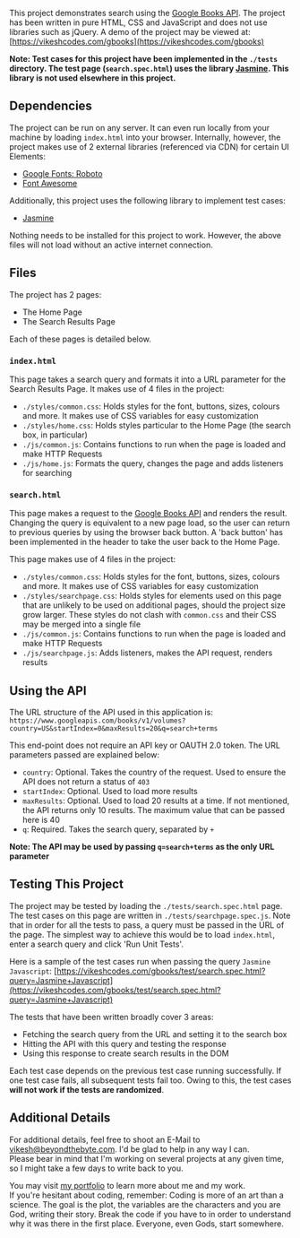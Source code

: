 This project demonstrates search using the [Google Books API](https://developers.google.com/books/docs/overview). The project has been written in pure HTML, CSS and JavaScript and does not use libraries such as jQuery. A demo of the project may be viewed at:
[https://vikeshcodes.com/gbooks](https://vikeshcodes.com/gbooks)

**Note: Test cases for this project have been implemented in the `./tests` directory. The test page (`search.spec.html`) uses the library [Jasmine](https://jasmine.github.io/). This library is not used elsewhere in this project.**

## Dependencies

The project can be run on any server. It can even run locally from your machine by loading `index.html` into your browser. Internally, however, the project makes use of 2 external libraries (referenced via CDN) for certain UI Elements:
- [Google Fonts: Roboto](https://fonts.google.com/?query=roboto&selection.family=Roboto)
- [Font Awesome](https://fontawesome.com/v4.7.0/get-started/)

Additionally, this project uses the following library to implement test cases:
- [Jasmine](https://jasmine.github.io/)

Nothing needs to be installed for this project to work. However, the above files will not load without an active internet connection.

## Files

The project has 2 pages:
- The Home Page
- The Search Results Page

Each of these pages is detailed below.

### `index.html`

This page takes a search query and formats it into a URL parameter for the Search Results Page. It makes use of 4 files in the project:
- `./styles/common.css`: Holds styles for the font, buttons, sizes, colours and more. It makes use of CSS variables for easy customization
- `./styles/home.css`: Holds styles particular to the Home Page (the search box, in particular)
- `./js/common.js`: Contains functions to run when the page is loaded and make HTTP Requests
- `./js/home.js`: Formats the query, changes the page and adds listeners for searching

### `search.html`

This page makes a request to the [Google Books API](https://developers.google.com/books/docs/overview) and renders the result. Changing the query is equivalent to a new page load, so the user can return to previous queries by using the browser back button. A 'back button' has been implemented in the header to take the user back to the Home Page.

This page makes use of 4 files in the project:
- `./styles/common.css`: Holds styles for the font, buttons, sizes, colours and more. It makes use of CSS variables for easy customization
- `./styles/searchpage.css`: Holds styles for elements used on this page that are unlikely to be used on additional pages, should the project size grow larger. These styles do not clash with `common.css` and their CSS may be merged into a single file
- `./js/common.js`: Contains functions to run when the page is loaded and make HTTP Requests
- `./js/searchpage.js`: Adds listeners, makes the API request, renders results

## Using the API

The URL structure of the API used in this application is:
`https://www.googleapis.com/books/v1/volumes?country=US&startIndex=0&maxResults=20&q=search+terms`

This end-point does not require an API key or OAUTH 2.0 token. The URL parameters passed are explained below:
- `country`: Optional. Takes the country of the request. Used to ensure the API does not return a status of `403`
- `startIndex`: Optional. Used to load more results
- `maxResults`: Optional. Used to load 20 results at a time. If not mentioned, the API returns only 10 results. The maximum value that can be passed here is 40
- `q`: Required. Takes the search query, separated by `+`

**Note: The API may be used by passing `q=search+terms` as the only URL parameter**

## Testing This Project

The project may be tested by loading the `./tests/search.spec.html` page. The test cases on this page are written in `./tests/searchpage.spec.js`. Note that in order for all the tests to pass, a query must be passed in the URL of the page. The simplest way to achieve this would be to load `index.html`, enter a search query and click 'Run Unit Tests'.

Here is a sample of the test cases run when passing the query `Jasmine Javascript`:
[https://vikeshcodes.com/gbooks/test/search.spec.html?query=Jasmine+Javascript](https://vikeshcodes.com/gbooks/test/search.spec.html?query=Jasmine+Javascript)

The tests that have been written broadly cover 3 areas:
- Fetching the search query from the URL and setting it to the search box
- Hitting the API with this query and testing the response
- Using this response to create search results in the DOM

Each test case depends on the previous test case running successfully. If one test case fails, all subsequent tests fail too. Owing to this, the test cases **will not work if the tests are randomized**.

## Additional Details

For additional details, feel free to shoot an E-Mail to vikesh@beyondthebyte.com. I'd be glad to help in any way I can.<br>
Please bear in mind that I'm working on several projects at any given time, so I might take a few days to write back to you.

You may visit [my portfolio](https://vikeshcodes.com/) to learn more about me and my work.<br>
If you're hesitant about coding, remember: Coding is more of an art than a science. The goal is the plot, the variables are the characters and you are God, writing their story. Break the code if you have to in order to understand why it was there in the first place. Everyone, even Gods, start somewhere.